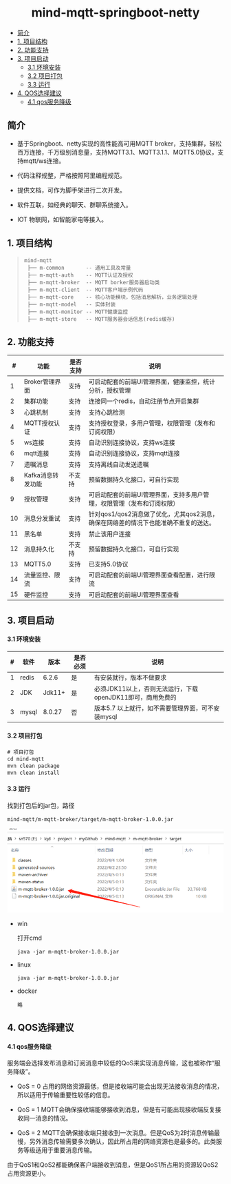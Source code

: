 <h1 align="center">mind-mqtt-springboot-netty</h1> 

* [简介](#简介)
* [1\. 项目结构](#1-项目结构)
* [2\. 功能支持](#2-功能支持)
* [3\. 项目启动](#3-项目启动)
    * [3\.1 环境安装](#31-环境安装)
    * [3\.2 项目打包](#32-项目打包)
    * [3\.3 运行](#33-运行)
* [4\. QOS选择建议](#4-qos选择建议)
    * [4\.1 qos服务降级](#41-qos服务降级)

## 简介

- 基于Springboot、netty实现的高性能高可用MQTT broker，支持集群，轻松百万连接，千万级别消息量，支持MQTT3.1、MQTT3.1.1、MQTT5.0协议，支持mqtt/ws连接。

- 代码注释规整，严格按照阿里编程规范。
- 提供文档，可作为脚手架进行二次开发。

- 软件互联，如经典的聊天、群聊系统接入。

- IOT 物联网，如智能家电等接入。

## 1. 项目结构

>```
>mind-mqtt
>  ├── m-common       -- 通用工具及常量
>  ├── m-mqtt-auth    -- MQTT认证及授权
>  ├── m-mqtt-broker  -- MQTT borker服务器启动类
>  ├── m-mqtt-client  -- MQTT客户端示例代码
>  ├── m-mqtt-core    -- 核心功能模块，包括消息解析，业务逻辑处理
>  ├── m-mqtt-model   -- 实体封装 
>  ├── m-mqtt-monitor -- MQTT健康监控
>  ├── m-mqtt-store   -- MQTT服务器会话信息(redis缓存)
>```

## 2. 功能支持

| #    | 功能              | 是否支持 | 说明                                                         |
| ---- | ----------------- | -------- | ------------------------------------------------------------ |
| 1    | Broker管理界面    | 支持     | 可启动配套的前端UI管理界面，健康监控，统计分析，授权管理     |
| 2    | 集群功能          | 支持     | 连接同一个redis，自动注册节点开启集群                        |
| 3    | 心跳机制          | 支持     | 支持心跳检测                                                 |
| 4    | MQTT授权认证      | 支持     | 支持授权登录，多用户管理，权限管理（发布和订阅权限）         |
| 5    | ws连接            | 支持     | 自动识别连接协议，支持ws连接                                 |
| 6    | mqtt连接          | 支持     | 自动识别连接协议，支持mqtt连接                               |
| 7    | 遗嘱消息          | 支持     | 支持离线自动发送遗嘱                                         |
| 8    | Kafka消息转发功能 | 不支持   | 预留数据持久化接口，可自行实现                               |
| 9    | 授权管理          | 支持     | 可启动配套的前端UI管理界面，支持多用户管理，权限管理（发布和订阅权限） |
| 10   | 消息分发重试      | 支持     | 针对qos1/qos2消息做了优化，尤其qos2消息，确保在网络差的情况下也能准确不重复的送达。 |
| 11   | 黑名单            | 支持     | 禁止该用户连接                                               |
| 12   | 消息持久化        | 不支持   | 预留数据持久化接口，可自行实现                               |
| 13   | MQTT5.0           | 支持     | 已支持5.0协议                                                |
| 14   | 流量监控、限流    | 支持     | 可启动配套的前端UI管理界面查看配置，进行限流                 |
| 15   | 硬件监控          | 支持     | 可启动配套的前端UI管理界面查看                               |

## 3. 项目启动

#### 3.1 环境安装

| #    | 软件  | 版本   | 是否必须 | 说明                                                       |
| ---- | ----- | ------ | -------- | ---------------------------------------------------------- |
| 1    | redis | 6.2.6  | 是       | 有安装就行，版本不做要求                                   |
| 2    | JDK   | Jdk11+ | 是       | 必须JDK11以上，否则无法运行，下载openJDK11即可，商用免费的 |
| 3    | mysql | 8.0.27 | 否       | 版本5.7 以上就行，如不需要管理界面，可不安装mysql          |

#### 3.2 项目打包

```shell
# 项目打包
cd mind-mqtt
mvn clean package
mvn clean install
```

#### 3.3 运行

找到打包后的jar包，路径

```
mind-mqtt/m-mqtt-broker/target/m-mqtt-broker-1.0.0.jar
```

![](\docs\doc-image\package01.png)

- win

  打开cmd

  ```shell
  java -jar m-mqtt-broker-1.0.0.jar
  ```

- linux

  ```shell
  java -jar m-mqtt-broker-1.0.0.jar
  ```

- docker

  ```shell
  略
  ```

  

## 4. QOS选择建议

#### 4.1 qos服务降级 

服务端会选择发布消息和订阅消息中较低的QoS来实现消息传输，这也被称作“服务降级”。 

- QoS = 0 占用的网络资源最低，但是接收端可能会出现无法接收消息的情况，所以适用于传输重要性较低的信息。

- QoS = 1 MQTT会确保接收端能够接收到消息，但是有可能出现接收端反复接收同一消息的情况。 

- QoS = 2 MQTT会确保接收端只接收到一次消息。但是QoS为2时消息传输最慢，另外消息传输需要多次确认，因此所占用的网络资源也是最多的。此类服务等级适用于重要消息传输。

由于QoS1和QoS2都能确保客户端接收到消息，但是QoS1所占用的资源较QoS2占用资源更小。